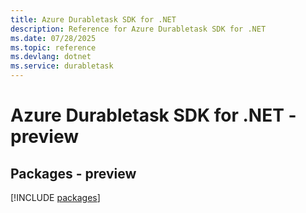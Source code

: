 ```yaml
---
title: Azure Durabletask SDK for .NET
description: Reference for Azure Durabletask SDK for .NET
ms.date: 07/28/2025
ms.topic: reference
ms.devlang: dotnet
ms.service: durabletask
---
```

# Azure Durabletask SDK for .NET - preview
## Packages - preview
[!INCLUDE [packages](durabletask-index.md)]